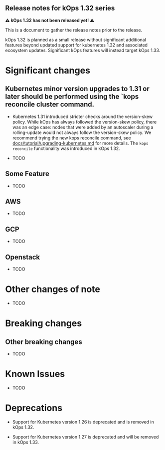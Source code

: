 ## Release notes for kOps 1.32 series

**&#9888; kOps 1.32 has not been released yet! &#9888;**

This is a document to gather the release notes prior to the release.

kOps 1.32 is planned as a small release without significant additional features beyond updated support for kubernetes 1.32 and associated ecosystem updates. Significant kOps features will instead target kOps 1.33.

# Significant changes

## Kubernetes minor version upgrades to 1.31 or later should be performed using the `kops reconcile cluster command.

* Kubernetes 1.31 introduced stricter checks around the version-skew policy. While kOps has always followed the version-skew policy, there was an edge case:
nodes that were added by an autoscaler during a rolling-update would not always follow the version-skew policy.
We recommend trying the new kops reconcile command, see [docs/tutorial/upgrading-kubernetes.md](https://github.com/kubernetes/kops/blob/master/docs/tutorial/upgrading-kubernetes.md) for more details.
The `kops reconcile` functionality was introduced in kOps 1.32.

* TODO

## Some Feature

* TODO

## AWS

* TODO

## GCP

* TODO

## Openstack

* TODO

# Other changes of note

* TODO

# Breaking changes

## Other breaking changes

* TODO

# Known Issues

* TODO

# Deprecations

* Support for Kubernetes version 1.26 is deprecated and is removed in kOps 1.32.

* Support for Kubernetes version 1.27 is deprecated and will be removed in kOps 1.33.
